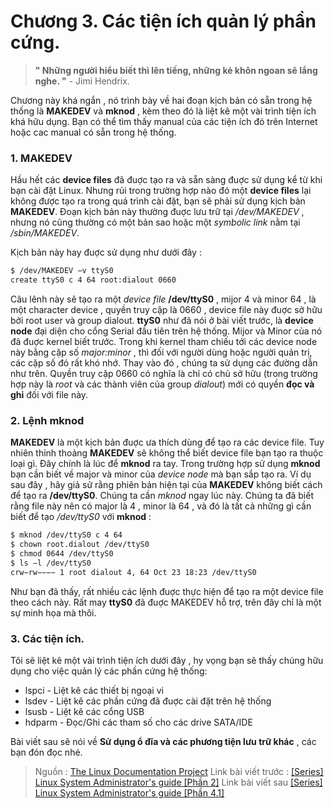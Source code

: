 # Chương 3. Các tiện ích quản lý phần cứng.
> **" Những người hiểu biết thì lên tiếng, những kẻ khôn ngoan sẽ lắng nghe. "** -  Jimi Hendrix.

Chương này khá ngắn , nó trình bày về hai đoạn kịch bản có sẵn trong hệ thống là **MAKEDEV** và **mknod** , kèm theo đó là liệt kê một vài trình tiện ích khá hữu dụng. Bạn có thể tìm thấy manual của các tiện ích đó trên Internet hoặc cac manual có sẵn trong hệ thống. 
### 1. MAKEDEV

Hầu hết các **device files** đã đuợc tạo ra và sẵn sàng đuợc sử dụng kể từ khi bạn cài đặt Linux. Nhưng rủi trong trường hợp nào đó một **device files** lại không được tạo ra trong quá trình cài đặt, bạn sẽ phải sử dụng kịch bản **MAKEDEV**. Đoạn kịch bản này thường đuợc lưu trữ tại */dev/MAKEDEV* , nhưng nó cũng thường có một bản sao hoặc một *symbolic link* nằm tại */sbin/MAKEDEV*.

Kịch bản này hay đuợc sử dụng như dưới đây :
```bash 
$ /dev/MAKEDEV −v ttyS0
create ttyS0 c 4 64 root:dialout 0660
```
Câu lênh này sẽ tạo ra một *device file* **/dev/ttyS0** , mijor 4 và minor 64 , là một character device , quyền truy cập là 0660 , device file này đuợc sở hữu bởi root user và group dialout.
**ttyS0** như đã nói ở bài viết trước, là **device node** đại diện cho cổng Serial đầu tiên trên hệ thống. Mijor và Minor của nó đã đuợc kernel biết trước. Trong khi kernel tham chiếu tới các device node này bằng cặp số *major:minor* , thì đối với người dùng hoặc người quản trị, các cặp  số đó rất khó nhớ. Thay vào đó , chúng ta sử dụng các đường dẫn như trên. Quyền truy cập 0660 có nghĩa là chỉ có chủ sở hữu (trong trường hợp này là *root* và các thành viên của group *dialout*) mới có quyền **đọc và ghi** đối với file này.

### 2. Lệnh mknod
**MAKEDEV** là một kịch bản đuợc ưa thích dùng để tạo ra các device file. Tuy nhiên thỉnh thoảng **MAKEDEV** sẽ không thể biết device file bạn tạo ra thuộc loại gì. Đây chính là lúc để **mknod** ra tay. Trong trường hợp sử dụng **mknod** bạn cần biết về major và minor của *device node* mà bạn sắp tạo ra. Ví dụ sau đây , hãy giả sử rằng phiên bản hiện tại của **MAKEDEV** không biết cách để tạo ra **/dev/ttyS0**. Chúng ta cần *mknod* ngay lúc này. Chúng ta đã biết rằng file này nên có major là 4 , minor là 64 , và đó là tất cả những gì cần biết để tạo */dev/ttyS0* với **mknod** :
```bash
$ mknod /dev/ttyS0 c 4 64
$ chown root.dialout /dev/ttyS0
$ chmod 0644 /dev/ttyS0
$ ls −l /dev/ttyS0
crw−rw−−−− 1 root dialout 4, 64 Oct 23 18:23 /dev/ttyS0
```
Như bạn đã thấy, rất nhiều các lệnh đuợc thực hiện để tạo ra một device file theo cách này. Rất may **ttyS0** đã đuợc MAKEDEV hỗ trợ,  trên đây chỉ là một sự minh họa mà thôi.

### 3. Các tiện ích.
Tôi sẽ liệt kê một vài trình tiện ích dưới đây , hy vọng bạn sẽ thấy chúng hữu dụng cho việc quản lý các phần cứng hệ thống:
* lspci - Liệt kê các thiết bị ngoại vi
* lsdev - Liệt kê các phần cứng đã đuợc cài đặt trên hệ thống
* lsusb - Liệt kê các cổng USB
* hdparm - Đọc/Ghi các tham số cho các drive SATA/IDE

Bài viết sau sẽ nói về **Sử dụng ổ đĩa và các phương tiện lưu trữ khác** , các bạn đón đọc nhé.

>Nguồn : [The Linux Documentation Project](http://tldp.org)
>Link bài viết trước : [\[Series\] Linux System Administrator's guide \[Phần 2\]](https://kipalog.com/posts/Series----Linux-System-Administrator-s-guide---Phan-2)
> Link bài viết sau [\[Series\] Linux System Administrator's guide \[Phần 4.1\]](https://kipalog.com/posts/Series--Linux-System-Administrator-s-guide---Phan-4-1)